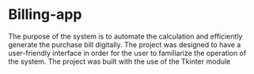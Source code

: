 # Billing-app
The purpose of the system is to automate the calculation and efficiently generate the purchase bill digitally.
The project was designed to have a user-friendly interface in order for the user to familiarize the operation of
the system. The project was built with the use of the Tkinter module
